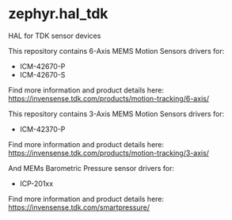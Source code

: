 # zephyr.hal_tdk

HAL for TDK sensor devices

This repository contains 6-Axis MEMS Motion Sensors drivers for:

* ICM-42670-P
* ICM-42670-S

Find more information and product details here: 
https://invensense.tdk.com/products/motion-tracking/6-axis/

This repository contains 3-Axis MEMS Motion Sensors drivers for:

* ICM-42370-P

Find more information and product details here: 
https://invensense.tdk.com/products/motion-tracking/3-axis/

And MEMs Barometric Pressure sensor drivers for:

* ICP-201xx

Find more information and product details here: 
https://invensense.tdk.com/smartpressure/
